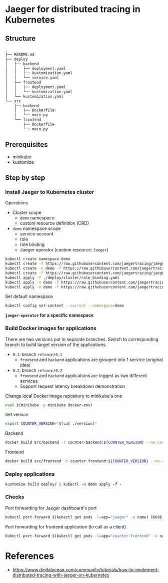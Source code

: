 # Jaeger for distributed tracing in Kubernetes

## Structure

```sh
.
├── README.md
├── deploy
│   ├── backend
│   │   ├── deployment.yaml
│   │   ├── kustomization.yaml
│   │   └── service.yaml
│   ├── frontend
│   │   ├── deployment.yaml
│   │   └── kustomization.yaml
│   └── kustomization.yaml
└── src
    ├── backend
    │   ├── Dockerfile
    │   └── main.py
    └── frontend
        ├── Dockerfile
        └── main.py
```

## Prerequisites
- minikube
- kustomize

## Step by step

### Install Jaeger to Kubernetes cluster

Operations

- Cluster scope
  - `demo` namespace
  - custom resource definition (CRD)
- `demo` namespace scope
  - service account
  - role
  - role binding
  - Jaeger operator (custom resource: `Jaeger`)

```sh
kubectl create namespace demo
kubectl create -f https://raw.githubusercontent.com/jaegertracing/jaeger-operator/v1.29.0/config/crd/bases/jaegertracing.io_jaegers.yaml
kubectl create -n demo -f https://raw.githubusercontent.com/jaegertracing/jaeger-operator/v1.29.0/config/rbac/service_account.yaml
kubectl create -f https://raw.githubusercontent.com/jaegertracing/jaeger-operator/v1.29.0/config/rbac/role.yaml
kubectl apply -f ./deploy/cluster/role_binding.yaml
kubectl apply -n demo -f https://raw.githubusercontent.com/jaegertracing/jaeger-operator/v1.29.0/examples/operator-with-tracing.yaml
kubectl apply -n demo -f https://raw.githubusercontent.com/jaegertracing/jaeger-operator/v1.29.0/examples/simplest.yaml
```

Set default namespace
```sh
kubectl config set-context --current --namespace=demo
```

**`jaeger-operator` for a specific namespace**

### Build Docker images for applications

There are two versions put in separate branches. Switch to corresponding branch to build target version of the applications.
- `0.1`: branch `release/0.1`
  - `frontend` and `backend` applications are grouped into 1 service (original idea)
- `0.2`: branch `release/0.2`
  - `frontend` and `backend` applications are logged as two different services
  - Support request latency breakdown demonstration

Change local Docker image repository to minikube's one

```sh
eval $(minikube -p minikube docker-env)
```

Set version

```sh
export COUNTER_VERSION="$(cat ./version)"
```

Backend

```sh
docker build src/backend -t counter-backend:${COUNTER_VERSION} --no-cache
```

Frontend

```sh
docker build src/frontend -t counter-frontend:${COUNTER_VERSION} --no-cache
```

### Deploy applications
```
kustomize build deploy/ | kubectl -n demo apply -f -
```

### Checks
Port forwarding for Jaeger dashboard's port

```sh
kubectl port-forward $(kubectl get pods -l=app="jaeger" -o name) 16686:16686
```

Port forwarding for frontend application (to call as a client)

```sh
kubectl port-forward $(kubectl get pods -l=app="counter-frontend" -o name) 8000:8000
```

# References
- https://www.digitalocean.com/community/tutorials/how-to-implement-distributed-tracing-with-jaeger-on-kubernetes

